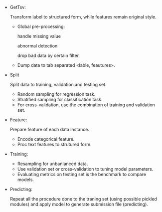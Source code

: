 
- GetTsv: 

  Transform label to structured form, while features remain original style.

  - Global pre-processing:

    handle missing value

    abnormal detection

    drop bad data by certain filter

  - Dump data to tab separated <lable, feautures>.

- Split

  Split data to training, validation and testing set.

  - Random sampling for regression task.
  - Stratified sampling for classification task.
  - For cross-validation, use the combination of training and validation set.


-   Feature:

    Prepare feature of each data instance.

    - Encode categorical feature.
    - Proc text features to strutured form.

-   Training:

    - Resampling for unbanlanced data.
    - Use validation set or cross-validation to tuning model parameters.
    - Evaluating metrics on testing set is the benchmark to compare models.

-   Predicting:

    Repeat all the procedure done to the traning set (using possible pickled modules) and apply model to generate submission file (predicting).

